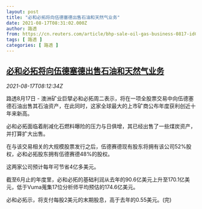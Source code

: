 ```yaml
---
layout: post
title: "必和必拓将向伍德塞德出售石油和天然气业务"
date: 2021-08-17T08:31:02.000Z
author: 路透
from: https://cn.reuters.com/article/bhp-sale-oil-gas-business-0817-idCNKBS2FI0OE
tags: [ 路透 ]
categories: [ 路透 ]
---
```

<!--1629189062000-->
[必和必拓将向伍德塞德出售石油和天然气业务](https://cn.reuters.com/article/bhp-sale-oil-gas-business-0817-idCNKBS2FI0OE)
------

<div>
<div><i>2021-08-17T08:12:34Z</i></div><p>路透8月17日 - 澳洲矿业巨擘必和必拓周二表示，将在一项全股票交易中向伍德塞德石油出售其石油资产，在此同时，这家全球最大的上市矿商公布年度获利创近十年来新高。</p><p>必和必拓面临着削减化石燃料曝险的压力与日俱增，其已经出售了一些煤炭资产，并打算扩大出售。</p><p>在与该交易相关的大规模股票发行之后，伍德赛德现有股东将拥有该公司52%股权，必和必拓股东拥有伍德赛德48%的股权。</p><p>这两家公司预计每年可节省4亿多美元。</p><p>截至6月止的年度里，必和必拓的基础利润从去年的90.6亿美元上升至170.1亿美元，低于Vuma蒐集17位分析师平均预估的174.6亿美元。</p><p>必和必拓示，将支付每股2美元的末期股息，高于去年的0.55美元。(完)</p>
</div>
